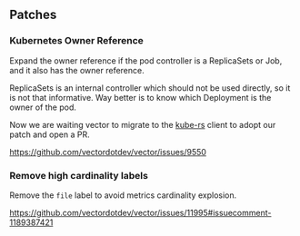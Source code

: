 ## Patches

### Kubernetes Owner Reference

Expand the owner reference if the pod controller is a ReplicaSets or Job, and it also has the owner reference.

ReplicaSets is an internal controller which should not be used directly, so it is not that informative.
Way better is to know which Deployment is the owner of the pod.

Now we are waiting vector to migrate to the [kube-rs](https://github.com/kube-rs/kube-rs) client to adopt our patch and open a PR.

https://github.com/vectordotdev/vector/issues/9550

### Remove high cardinality labels

Remove the `file` label to avoid metrics cardinality explosion.

https://github.com/vectordotdev/vector/issues/11995#issuecomment-1189387421
